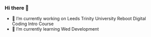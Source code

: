 ### Hi there 👋

- 🔭 I’m currently working on Leeds Trinity University Reboot Digital Coding Intro Course
- 🌱 I’m currently learning Wed Development

